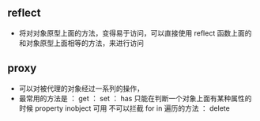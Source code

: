## reflect

* 将对对象原型上面的方法，变得易于访问，可以直接使用 reflect 函数上面的和对象原型上面相等的方法，来进行访问

## proxy

* 可以对被代理的对象经过一系列的操作，
* 最常用的方法是 ： get ： set ： has  只能在判断一个对象上面有某种属性的时候  property inobject 可用 不可以拦截 for in 遍历的方法 ： delete 